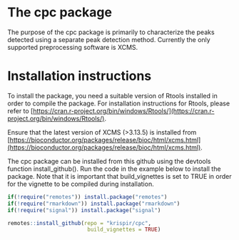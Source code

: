# The cpc package

The purpose of the cpc package is primarily to characterize the peaks detected using a separate peak detection method. Currently the only supported preprocessing software is XCMS.

# Installation instructions

To install the package, you need a suitable version of Rtools installed in order to compile the package. For installation instructions for Rtools, please refer to [https://cran.r-project.org/bin/windows/Rtools/](https://cran.r-project.org/bin/windows/Rtools/).

Ensure that the latest version of XCMS (>3.13.5) is installed from  [https://bioconductor.org/packages/release/bioc/html/xcms.html](https://bioconductor.org/packages/release/bioc/html/xcms.html).

The cpc package can be installed from this github using the devtools function install_github(). Run the code in the example below to install the package. Note that it is important that build_vignettes is set to TRUE in order for the vignette to be compiled during installation.

```r
if(!require("remotes")) install.package("remotes")
if(!require("rmarkdown")) install.package("rmarkdown")
if(!require("signal")) install.package("signal")

remotes::install_github(repo = "krispir/cpc", 
                         build_vignettes = TRUE)
```
